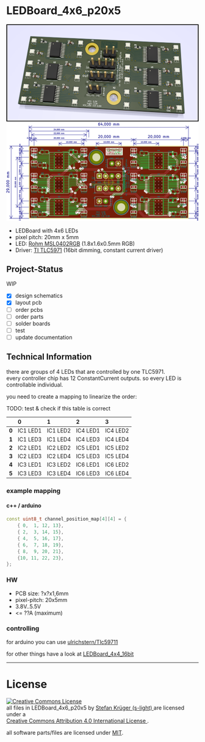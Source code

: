 <!--lint disable maximum-line-length-->
<!--lint disable list-item-spacing-->
<!--lint disable list-item-indent-->

# LEDBoard_4x6_p20x5

![LED-Board 3d rendering](./export/LEDBoard_4x6_p20x5.png)
![LED-Board 3d rendering](./export/LEDBoard_4x6_p20x5-brd__mod.svg)


- LEDBoard with 4x6 LEDs
- pixel pitch: 20mm x 5mm
- LED: [Rohm MSL0402RGB](https://www.rohm.com/datasheet/MSL0402RGBU) (1.8x1.6x0.5mm RGB)
- Driver: [TI TLC5971](http://www.ti.com/product/TLC5971) (16bit dimming, constant current driver)


## Project-Status
WIP
- [x] design schematics
- [x] layout pcb
- [ ] order pcbs
- [ ] order parts
- [ ] solder boards
- [ ] test
- [ ] update documentation

## Technical Information
there are groups of 4 LEDs that are controlled by one TLC5971.  
every controller chip has 12 ConstantCurrent outputs. so every LED is controllable individual.

you need to create a mapping to linearize the order:  

TODO: test & check if this table is correct

|       | 0        | 1        | 2        | 3        |
| :---- | :------- | :------- | :------- | :------- |
| **0** | IC1 LED1 | IC1 LED2 | IC4 LED1 | IC4 LED2 |
| **1** | IC1 LED3 | IC1 LED4 | IC4 LED3 | IC4 LED4 |
| **2** | IC2 LED1 | IC2 LED2 | IC5 LED1 | IC5 LED2 |
| **3** | IC2 LED3 | IC2 LED4 | IC5 LED3 | IC5 LED4 |
| **4** | IC3 LED1 | IC3 LED2 | IC6 LED1 | IC6 LED2 |
| **5** | IC3 LED3 | IC3 LED4 | IC6 LED3 | IC6 LED4 |

### example mapping

#### c++ / arduino
```c++
const uint8_t channel_position_map[4][4] = {
    { 0,  1, 12, 13},
    { 2,  3, 14, 15},
    { 4,  5, 16, 17},
    { 6,  7, 18, 19},
    { 8,  9, 20, 21},
    {10, 11, 22, 23},
};
```

<!-- #### CircuitPython
```python
channel_position_map[4][4] = {
    { 0,  1, 12, 13},
    { 2,  3, 14, 15},
    { 4,  5, 16, 17},
    { 6,  7, 18, 19},
    { 8,  9, 20, 21},
    {10, 11, 22, 23},
};
``` -->

### HW
- PCB size: ?x?x1,6mm
- pixel-pitch: 20x5mm
- 3.8V..5.5V
- <= ??A (maximum)

### controlling
for arduino you can use [ulrichstern/Tlc59711](https://github.com/ulrichstern/Tlc59711)

for other things have a look at [LEDBoard_4x4_16bit](https://github.com/s-light/LEDBoard_4x4_16bit#controlling)


---

# License
<!-- license info -->
<p>
<a rel="license" href="http://creativecommons.org/licenses/by/4.0/">
    <img alt="Creative Commons License" style="border-width:0"
        src="https://i.creativecommons.org/l/by/4.0/88x31.png" />
</a>
<br />
<span xmlns:dct="http://purl.org/dc/terms/" property="dct:title">
    all files in LEDBoard_4x6_p20x5
</span> by
<a xmlns:cc="http://creativecommons.org/ns#"
        href="https://github.com/s-light/LEDBoard_4x6_p20x5"
        property="cc:attributionName"
        rel="cc:attributionURL">
    Stefan Krüger (s-light)
</a>
are licensed under a<br/>
<a rel="license" href="http://creativecommons.org/licenses/by/4.0/">
    Creative Commons Attribution 4.0 International License
</a>.
</p>

all software parts/files are licensed under [MIT](LICENSE).


<!-- license info end -->
